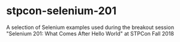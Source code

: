 # stpcon-selenium-201
A selection of Selenium examples used during the breakout session "Selenium 201: What Comes After Hello World" at STPCon Fall 2018
